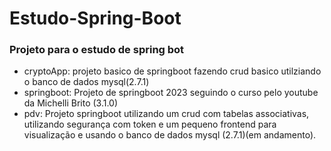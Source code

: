 # Estudo-Spring-Boot
### Projeto para o estudo de spring bot

* cryptoApp: projeto basico de springboot fazendo crud basico utilziando o banco de dados mysql(2.7.1)
* springboot: Projeto de springboot 2023 seguindo o curso pelo youtube da Michelli Brito (3.1.0)
* pdv: Projeto springboot utilizando um crud com tabelas associativas, utilizando segurança com 
token e um pequeno frontend para visualização e usando o banco de dados mysql (2.7.1)(em andamento).
